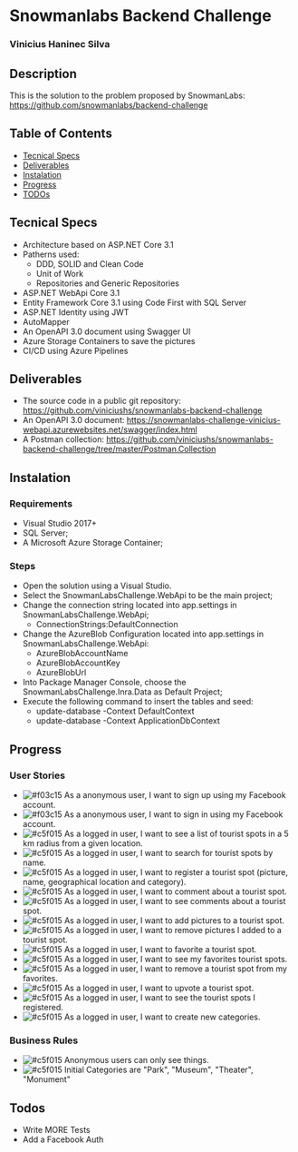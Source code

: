# Snowmanlabs Backend Challenge
### Vinicius Haninec Silva

## Description

This is the solution to the problem proposed by SnowmanLabs: https://github.com/snowmanlabs/backend-challenge

## Table of Contents

- [Tecnical Specs](#tecnical-specs)
- [Deliverables](#deliverables)
- [Instalation](#instalation)
- [Progress](#progress)
- [TODOs](#todos)

## Tecnical Specs

* Architecture based on ASP.NET Core 3.1
* Patherns used:
  * DDD, SOLID and Clean Code
  * Unit of Work
  * Repositories and Generic Repositories
* ASP.NET WebApi Core 3.1
* Entity Framework Core 3.1 using Code First with SQL Server
* ASP.NET Identity using JWT
* AutoMapper
* An OpenAPI 3.0 document using Swagger UI
* Azure Storage Containers to save the pictures 
* CI/CD using Azure Pipelines

## Deliverables

* The source code in a public git repository: https://github.com/viniciushs/snowmanlabs-backend-challenge
* An OpenAPI 3.0 document: https://snowmanlabs-challenge-vinicius-webapi.azurewebsites.net/swagger/index.html
* A Postman collection: https://github.com/viniciushs/snowmanlabs-backend-challenge/tree/master/Postman.Collection

## Instalation

### Requirements

* Visual Studio 2017+
* SQL Server;
* A Microsoft Azure Storage Container;

### Steps

* Open the solution using a Visual Studio.
* Select the SnowmanLabsChallenge.WebApi to be the main project;
* Change the connection string located into app.settings in SnowmanLabsChallenge.WebApi;
  * ConnectionStrings:DefaultConnection
* Change the AzureBlob Configuration located into app.settings in SnowmanLabsChallenge.WebApi:
  * AzureBlobAccountName
  * AzureBlobAccountKey
  * AzureBlobUrl
* Into Package Manager Console, choose the SnowmanLabsChallenge.Inra.Data as Default Project;
* Execute the following command to insert the tables and seed:
  * update-database -Context DefaultContext
  * update-database -Context ApplicationDbContext

## Progress

### User Stories

* ![#f03c15](https://via.placeholder.com/15/f03c15/000000?text=+) As a anonymous user, I want to sign up using my Facebook account.
* ![#f03c15](https://via.placeholder.com/15/f03c15/000000?text=+) As a anonymous user, I want to sign in using my Facebook account.
* ![#c5f015](https://via.placeholder.com/15/c5f015/000000?text=+) As a logged in user, I want to see a list of tourist spots in a 5 km radius from a given location.
* ![#c5f015](https://via.placeholder.com/15/c5f015/000000?text=+) As a logged in user, I want to search for tourist spots by name.
* ![#c5f015](https://via.placeholder.com/15/c5f015/000000?text=+) As a logged in user, I want to register a tourist spot (picture, name, geographical location and category).
* ![#c5f015](https://via.placeholder.com/15/c5f015/000000?text=+) As a logged in user, I want to comment about a tourist spot.
* ![#c5f015](https://via.placeholder.com/15/c5f015/000000?text=+) As a logged in user, I want to see comments about a tourist spot.
* ![#c5f015](https://via.placeholder.com/15/c5f015/000000?text=+) As a logged in user, I want to add pictures to a tourist spot.
* ![#c5f015](https://via.placeholder.com/15/c5f015/000000?text=+) As a logged in user, I want to remove pictures I added to a tourist spot.
* ![#c5f015](https://via.placeholder.com/15/c5f015/000000?text=+) As a logged in user, I want to favorite a tourist spot.
* ![#c5f015](https://via.placeholder.com/15/c5f015/000000?text=+) As a logged in user, I want to see my favorites tourist spots.
* ![#c5f015](https://via.placeholder.com/15/c5f015/000000?text=+) As a logged in user, I want to remove a tourist spot from my favorites.
* ![#c5f015](https://via.placeholder.com/15/c5f015/000000?text=+) As a logged in user, I want to upvote a tourist spot.
* ![#c5f015](https://via.placeholder.com/15/c5f015/000000?text=+) As a logged in user, I want to see the tourist spots I registered.
* ![#c5f015](https://via.placeholder.com/15/c5f015/000000?text=+) As a logged in user, I want to create new categories.

### Business Rules

* ![#c5f015](https://via.placeholder.com/15/c5f015/000000?text=+) Anonymous users can only see things.
* ![#c5f015](https://via.placeholder.com/15/c5f015/000000?text=+) Initial Categories are "Park", "Museum", "Theater", "Monument"

## Todos

* Write MORE Tests
* Add a Facebook Auth
